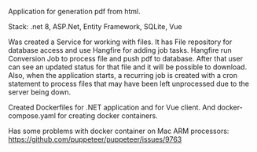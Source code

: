 Application for generation pdf from html.

Stack: .net 8, ASP.Net, Entity Framework, SQLite, Vue

Was created a Service for working with files. It has File repository for database access and use Hangfire for adding job tasks.
Hangfire run Conversion Job to process file and push pdf to database. After that user can see an updated status for that file and it will be possible to download.
Also, when the application starts, a recurring job is created with a cron statement to process files that may have been left unprocessed due to the server being down.

Created Dockerfiles for .NET application and for Vue client. And docker-compose.yaml for creating docker containers.

Has some problems with docker container on Mac ARM processors: https://github.com/puppeteer/puppeteer/issues/9763





